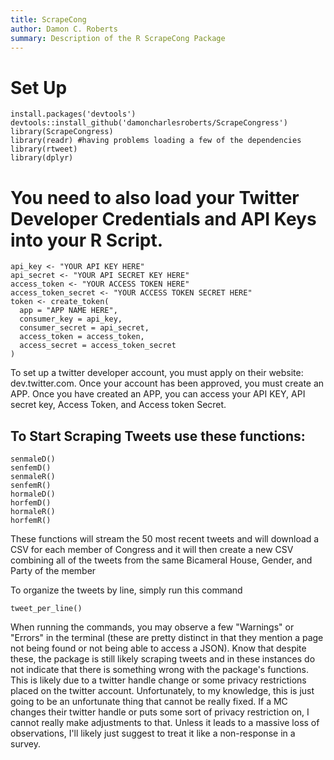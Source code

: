 ```yaml
---
title: ScrapeCong
author: Damon C. Roberts
summary: Description of the R ScrapeCong Package
---
```


# Set Up
```{r}
install.packages('devtools')
devtools::install_github('damoncharlesroberts/ScrapeCongress')
library(ScrapeCongress)
library(readr) #having problems loading a few of the dependencies
library(rtweet)
library(dplyr)
```
# You need to also load your Twitter Developer Credentials and API Keys into your R Script. 
```{r}
api_key <- "YOUR API KEY HERE"
api_secret <- "YOUR API SECRET KEY HERE"
access_token <- "YOUR ACCESS TOKEN HERE"
access_token_secret <- "YOUR ACCESS TOKEN SECRET HERE"
token <- create_token(
  app = "APP NAME HERE",
  consumer_key = api_key,
  consumer_secret = api_secret,
  access_token = access_token,
  access_secret = access_token_secret
)
```
To set up a twitter developer account, you must apply on their website: dev.twitter.com. Once your account has been approved, you must create an APP. Once you have created an APP, you can access your API KEY, API secret key, Access Token, and Access token Secret. 

## To Start Scraping Tweets use these functions:
```{r}
senmaleD()
senfemD()
senmaleR()
senfemR()
hormaleD()
horfemD()
hormaleR()
horfemR()
```

These functions will stream the 50 most recent tweets and will download a CSV for each member of Congress and it will then create a new CSV combining all of the tweets from the same Bicameral House, Gender, and Party of the member

To organize the tweets by line, simply run this command

```{r Tweet Per Line}
tweet_per_line()
```

When running the commands, you may observe a few "Warnings" or "Errors" in the terminal (these are pretty distinct in that they mention a page not being found or not being able to access a JSON). Know that despite these, the package is still likely scraping tweets and in these instances do not indicate that there is something wrong with the package's functions. This is likely due to a twitter handle change or some privacy restrictions placed on the twitter account. Unfortunately, to my knowledge, this is just going to be an unfortunate thing that cannot be really fixed. If a MC changes their twitter handle or puts some sort of privacy restriction on, I cannot really make adjustments to that. Unless it leads to a massive loss of observations, I'll likely just suggest to treat it like a non-response in a survey. 
